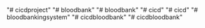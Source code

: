 "# cicdproject" 
"# bloodbank" 
"# bloodbank" 
"# cicd" 
"# cicd" 
"# bloodbankingsystem" 
"# cicdbloodbank" 
"# cicdbloodbank" 
